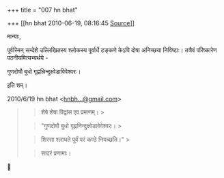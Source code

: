 +++
title = "007 hn bhat"

+++
[[hn bhat	2010-06-19, 08:16:45 [Source](https://groups.google.com/g/bvparishat/c/A_EwKfRa8Mc)]]



मान्याः,

  

पूर्वस्मिन् सन्देशे उल्लिखितस्य श्लोकस्य पूर्वार्धे टङ्कणे केऽपि दोषा अनिच्छया निविष्टाः। तत्रैवं परिष्कारेण पठनीयमित्यभ्यर्थये -

  

गुणदोषौ बुधो गृह्णन्निन्दुक्ष्वेडाविवेश्वरः।

  

इति शम्।

  

2010/6/19 hn bhat \<[hnbh...@gmail.com]()\>

  

> 
> > शेषे शेषा विद्वांस एव प्रमाणम्। >
> 
> > 
> >   
> > 
> > 
> > "गुणदोषौ बुधो गृह्णनिन्दुक्ष्वेडावेवेश्वरः। >
> 
> > 
> > शिरसा श्लाघते पूर्वं परं कण्ठे नियच्छति।" >
> 
> > 
> >   
> > 
> > 
> > सादरं प्रणामाः।  
>   
> > 
> >   
> > 
> > 



